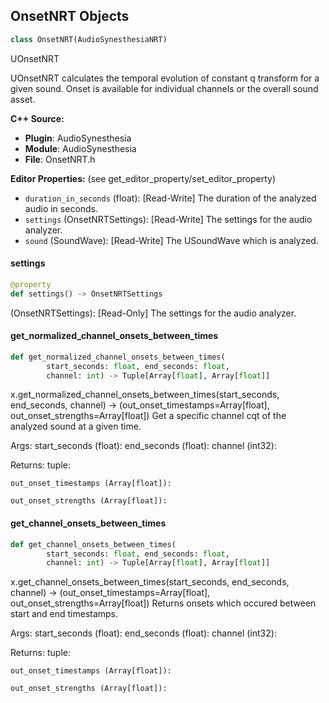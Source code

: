 ## OnsetNRT Objects

```python
class OnsetNRT(AudioSynesthesiaNRT)
```

UOnsetNRT

UOnsetNRT calculates the temporal evolution of constant q transform for a given
sound. Onset is available for individual channels or the overall sound asset.

**C++ Source:**

- **Plugin**: AudioSynesthesia
- **Module**: AudioSynesthesia
- **File**: OnsetNRT.h

**Editor Properties:** (see get_editor_property/set_editor_property)

- ``duration_in_seconds`` (float):  [Read-Write] The duration of the analyzed audio in seconds.
- ``settings`` (OnsetNRTSettings):  [Read-Write] The settings for the audio analyzer.
- ``sound`` (SoundWave):  [Read-Write] The USoundWave which is analyzed.

<a id="unreal.OnsetNRT.settings"></a>

#### settings

```python
@property
def settings() -> OnsetNRTSettings
```

(OnsetNRTSettings):  [Read-Only] The settings for the audio analyzer.

<a id="unreal.OnsetNRT.get_normalized_channel_onsets_between_times"></a>

#### get_normalized_channel_onsets_between_times

```python
def get_normalized_channel_onsets_between_times(
        start_seconds: float, end_seconds: float,
        channel: int) -> Tuple[Array[float], Array[float]]
```

x.get_normalized_channel_onsets_between_times(start_seconds, end_seconds, channel) -> (out_onset_timestamps=Array[float], out_onset_strengths=Array[float])
Get a specific channel cqt of the analyzed sound at a given time.

Args:
    start_seconds (float): 
    end_seconds (float): 
    channel (int32): 

Returns:
    tuple: 

    out_onset_timestamps (Array[float]): 

    out_onset_strengths (Array[float]):

<a id="unreal.OnsetNRT.get_channel_onsets_between_times"></a>

#### get_channel_onsets_between_times

```python
def get_channel_onsets_between_times(
        start_seconds: float, end_seconds: float,
        channel: int) -> Tuple[Array[float], Array[float]]
```

x.get_channel_onsets_between_times(start_seconds, end_seconds, channel) -> (out_onset_timestamps=Array[float], out_onset_strengths=Array[float])
Returns onsets which occured between start and end timestamps.

Args:
    start_seconds (float): 
    end_seconds (float): 
    channel (int32): 

Returns:
    tuple: 

    out_onset_timestamps (Array[float]): 

    out_onset_strengths (Array[float]):

<a id="unreal.SynesthesiaSpectrumAnalysisSettings"></a>